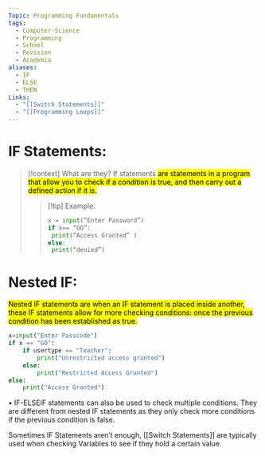 ```yaml
---
Topic: Programming Fundamentals
tags:
  - Computer-Science
  - Programming
  - School
  - Revision
  - Academia
aliases:
  - IF
  - ELSE
  - THEN
Links:
  - "[[Switch Statements]]"
  - "[[Programming Loops]]"
---
```

# IF Statements: 

>[!context] What are they? 
>If statements <mark class="hltr-pink">are statements in a program that allow you to check if a condition is true, and then carry out a defined action if it is. </mark>
>>[!tip] Example: 
>>
>>```python
>>x = input(“Enter Password”)
>>if x== “GO”: 
>>	print(“Access Granted” )
>> else: 
>>	print(“denied”)
>>```
>>

# Nested IF: 

<mark class="hltr-purple"> Nested IF statements are when an IF statement is placed inside another, these IF statements allow for more checking conditions: once the previous condition has been established as true. </mark>

```python
x=input("Enter Passcode")
if x == "GO": 
	if usertype == "Teacher": 
		print("Unrestricted access granted")
	else:
		print("Restricted Access Granted")
else: 
	print("Access Granted")
```

• IF-ELSEIF statements can also be used to check multiple conditions. They are different from
nested IF statements as they only check more conditions if the previous condition is false.

Sometimes IF Statements aren’t enough, [[Switch Statements]] are typically used when checking Variables to see if they hold a certain value.

